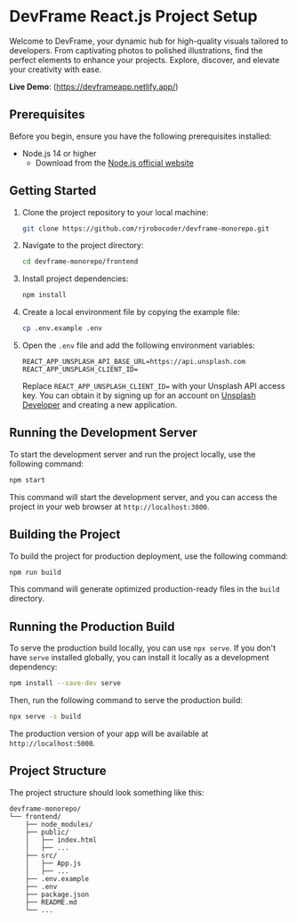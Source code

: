 # DevFrame React.js Project Setup

Welcome to DevFrame, your dynamic hub for high-quality visuals tailored to developers. From captivating photos to polished illustrations, find the perfect elements to enhance your projects. Explore, discover, and elevate your creativity with ease.

**Live Demo**: (https://devframeapp.netlify.app/)

## Prerequisites

Before you begin, ensure you have the following prerequisites installed:

- Node.js 14 or higher
  - Download from the [Node.js official website](https://nodejs.org/)

## Getting Started

1. Clone the project repository to your local machine:

   ```bash
   git clone https://github.com/rjrobocoder/devframe-monorepo.git
   ```

2. Navigate to the project directory:

   ```bash
   cd devframe-monorepo/frontend
   ```

3. Install project dependencies:

   ```bash
   npm install
   ```

4. Create a local environment file by copying the example file:

   ```bash
   cp .env.example .env
   ```

5. Open the `.env` file and add the following environment variables:

   ```plaintext
   REACT_APP_UNSPLASH_API_BASE_URL=https://api.unsplash.com
   REACT_APP_UNSPLASH_CLIENT_ID=
   ```

   Replace `REACT_APP_UNSPLASH_CLIENT_ID=` with your Unsplash API access key. You can obtain it by signing up for an account on [Unsplash Developer](https://unsplash.com/developers) and creating a new application.

## Running the Development Server

To start the development server and run the project locally, use the following command:

```bash
npm start
```

This command will start the development server, and you can access the project in your web browser at `http://localhost:3000`.

## Building the Project

To build the project for production deployment, use the following command:

```bash
npm run build
```

This command will generate optimized production-ready files in the `build` directory.

## Running the Production Build

To serve the production build locally, you can use `npx serve`. If you don't have `serve` installed globally, you can install it locally as a development dependency:

```bash
npm install --save-dev serve
```

Then, run the following command to serve the production build:

```bash
npx serve -s build
```

The production version of your app will be available at `http://localhost:5000`.

## Project Structure

The project structure should look something like this:

```
devframe-monorepo/
└── frontend/
    ├── node_modules/
    ├── public/
    │   ├── index.html
    │   ├── ...
    ├── src/
    │   ├── App.js
    │   ├── ...
    ├── .env.example
    ├── .env
    ├── package.json
    ├── README.md
    └── ...
```